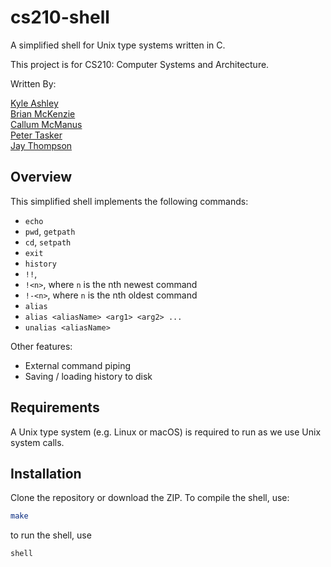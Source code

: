 # cs210-shell

A simplified shell for Unix type systems written in C.  

This project is for CS210: Computer Systems and Architecture.  

Written By:  

[Kyle Ashley](https://github.com/Ziggyzag07)<br>
[Brian McKenzie](https://github.com/BrianSMckenzie)<br>
[Callum McManus](https://github.com/Callumxm)<br>
[Peter Tasker](https://github.com/petertasker)<br>
[Jay Thompson](https://github.com/nosferatuus)<br>

## Overview

This simplified shell implements the following commands:
* `echo` <br>
* `pwd`,  `getpath` <br>
* `cd`, `setpath` <br>
* `exit` <br>
* `history`<br>
* `!!`,<br>
* `!<n>`, where `n` is the nth newest command <br>
* `!-<n>`, where `n` is the nth oldest command<br>
* `alias`<br>
* `alias <aliasName> <arg1> <arg2> ...`<br>
* `unalias <aliasName>`<br>

Other features:
* External command piping
* Saving / loading history to disk

## Requirements

A Unix type system (e.g. Linux or macOS) is required to run as we use Unix system calls.

## Installation

Clone the repository or download the ZIP. To compile the shell, use:
```bash
make
```

to run the shell, use
```bash
shell
```